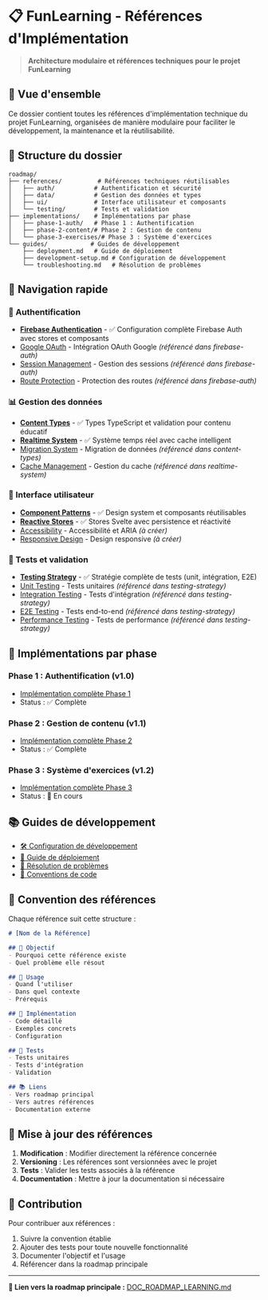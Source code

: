 # 📋 FunLearning - Références d'Implémentation

> **Architecture modulaire et références techniques pour le projet FunLearning**

## 🎯 Vue d'ensemble

Ce dossier contient toutes les références d'implémentation technique du projet FunLearning, organisées de manière modulaire pour faciliter le développement, la maintenance et la réutilisabilité.

## 📁 Structure du dossier

```
roadmap/
├── references/          # Références techniques réutilisables
│   ├── auth/           # Authentification et sécurité
│   ├── data/           # Gestion des données et types
│   ├── ui/             # Interface utilisateur et composants
│   └── testing/        # Tests et validation
├── implementations/    # Implémentations par phase
│   ├── phase-1-auth/   # Phase 1 : Authentification
│   ├── phase-2-content/# Phase 2 : Gestion de contenu
│   └── phase-3-exercises/# Phase 3 : Système d'exercices
└── guides/            # Guides de développement
    ├── deployment.md   # Guide de déploiement
    ├── development-setup.md # Configuration de développement
    └── troubleshooting.md   # Résolution de problèmes
```

## 🔗 Navigation rapide

### 🔐 Authentification
- **[Firebase Authentication](./references/auth/firebase-auth.md)** - ✅ Configuration complète Firebase Auth avec stores et composants
- [Google OAuth](./references/auth/google-oauth.md) - Intégration OAuth Google *(référencé dans firebase-auth)*
- [Session Management](./references/auth/session-management.md) - Gestion des sessions *(référencé dans firebase-auth)*
- [Route Protection](./references/auth/route-protection.md) - Protection des routes *(référencé dans firebase-auth)*

### 📊 Gestion des données
- **[Content Types](./references/data/content-types.md)** - ✅ Types TypeScript et validation pour contenu éducatif
- **[Realtime System](./references/data/realtime-system.md)** - ✅ Système temps réel avec cache intelligent
- [Migration System](./references/data/migration-system.md) - Migration de données *(référencé dans content-types)*
- [Cache Management](./references/data/cache-management.md) - Gestion du cache *(référencé dans realtime-system)*

### 🎨 Interface utilisateur
- **[Component Patterns](./references/ui/component-patterns.md)** - ✅ Design system et composants réutilisables
- **[Reactive Stores](./references/ui/reactive-stores.md)** - ✅ Stores Svelte avec persistence et réactivité
- [Accessibility](./references/ui/accessibility.md) - Accessibilité et ARIA *(à créer)*
- [Responsive Design](./references/ui/responsive-design.md) - Design responsive *(à créer)*

### 🧪 Tests et validation
- **[Testing Strategy](./references/testing/testing-strategy.md)** - ✅ Stratégie complète de tests (unit, intégration, E2E)
- [Unit Testing](./references/testing/unit-testing.md) - Tests unitaires *(référencé dans testing-strategy)*
- [Integration Testing](./references/testing/integration-testing.md) - Tests d'intégration *(référencé dans testing-strategy)*
- [E2E Testing](./references/testing/e2e-testing.md) - Tests end-to-end *(référencé dans testing-strategy)*
- [Performance Testing](./references/testing/performance-testing.md) - Tests de performance *(référencé dans testing-strategy)*

## 🚀 Implémentations par phase

### Phase 1 : Authentification (v1.0)
- [Implémentation complète Phase 1](./implementations/phase-1-auth/README.md)
- Status : ✅ Complète

### Phase 2 : Gestion de contenu (v1.1)
- [Implémentation complète Phase 2](./implementations/phase-2-content/README.md)
- Status : ✅ Complète

### Phase 3 : Système d'exercices (v1.2)
- [Implémentation complète Phase 3](./implementations/phase-3-exercises/README.md)
- Status : 🚧 En cours

## 📚 Guides de développement

- [🛠️ Configuration de développement](./guides/development-setup.md)
- [🚀 Guide de déploiement](./guides/deployment.md)
- [🔧 Résolution de problèmes](./guides/troubleshooting.md)
- [📖 Conventions de code](./guides/coding-conventions.md)

## 🎨 Convention des références

Chaque référence suit cette structure :

```markdown
# [Nom de la Référence]

## 🎯 Objectif
- Pourquoi cette référence existe
- Quel problème elle résout

## 📝 Usage
- Quand l'utiliser
- Dans quel contexte
- Prérequis

## 🔧 Implémentation
- Code détaillé
- Exemples concrets
- Configuration

## 🧪 Tests
- Tests unitaires
- Tests d'intégration
- Validation

## 📚 Liens
- Vers roadmap principal
- Vers autres références
- Documentation externe
```

## 🔄 Mise à jour des références

1. **Modification** : Modifier directement la référence concernée
2. **Versioning** : Les références sont versionnées avec le projet
3. **Tests** : Valider les tests associés à la référence
4. **Documentation** : Mettre à jour la documentation si nécessaire

## 🤝 Contribution

Pour contribuer aux références :

1. Suivre la convention établie
2. Ajouter des tests pour toute nouvelle fonctionnalité
3. Documenter l'objectif et l'usage
4. Référencer dans la roadmap principale

---

**📍 Lien vers la roadmap principale :** [DOC_ROADMAP_LEARNING.md](../DOC_ROADMAP_LEARNING.md)
